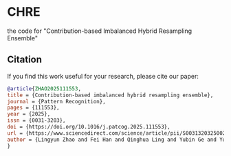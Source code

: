 # CHRE

the code for "Contribution-based Imbalanced Hybrid Resampling Ensemble"

## Citation

If you find this work useful for your research, please cite our paper:

```bibtex
@article{ZHAO2025111553,
title = {Contribution-based imbalanced hybrid resampling ensemble},
journal = {Pattern Recognition},
pages = {111553},
year = {2025},
issn = {0031-3203},
doi = {https://doi.org/10.1016/j.patcog.2025.111553},
url = {https://www.sciencedirect.com/science/article/pii/S0031320325002134},
author = {Lingyun Zhao and Fei Han and Qinghua Ling and Yubin Ge and Yuze Zhang and Qing Liu and Henry Han},
}
```
